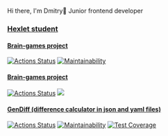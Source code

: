 Hi there, I'm Dmitry👋
Junior frontend developer
### [Hexlet student](https://ru.hexlet.io/u/user-3880654f6a69692a)
#### [Brain-games project](https://github.com/B1ckbeard/frontend-project-11)
[![Actions Status](https://github.com/B1ckbeard/frontend-project-11/workflows/hexlet-check/badge.svg)](https://github.com/B1ckbeard/frontend-project-11/actions)
[![Maintainability](https://api.codeclimate.com/v1/badges/7520a444d604d6931619/maintainability)](https://codeclimate.com/github/B1ckbeard/frontend-project-11/maintainability)

#### [Brain-games project](https://github.com/B1ckbeard/frontend-project-44)
[![Actions Status](https://github.com/B1ckbeard/frontend-project-44/workflows/hexlet-check/badge.svg)](https://github.com/B1ckbeard/frontend-project-44/actions)
<a href="https://codeclimate.com/github/B1ckbeard/frontend-project-44/maintainability"><img src="https://api.codeclimate.com/v1/badges/77d4211ca2efc7bb91c6/maintainability" /></a>
#### [GenDiff (difference calculator in json and yaml files)](https://github.com/B1ckbeard/frontend-project-46)
[![Actions Status](https://github.com/B1ckbeard/frontend-project-46/workflows/hexlet-check/badge.svg)](https://github.com/B1ckbeard/frontend-project-46/actions)
[![Maintainability](https://api.codeclimate.com/v1/badges/c77c578388564fc31e04/maintainability)](https://codeclimate.com/github/B1ckbeard/frontend-project-46/maintainability)
[![Test Coverage](https://api.codeclimate.com/v1/badges/c77c578388564fc31e04/test_coverage)](https://codeclimate.com/github/B1ckbeard/frontend-project-46/test_coverage)


<!--
**B1ckbeard/B1ckbeard** is a ✨ _special_ ✨ repository because its `README.md` (this file) appears on your GitHub profile.

Here are some ideas to get you started:

- 🔭 I’m currently working on ...
- 🌱 I’m currently learning ...
- 👯 I’m looking to collaborate on ...
- 🤔 I’m looking for help with ...
- 💬 Ask me about ...
- 📫 How to reach me: ...
- 😄 Pronouns: ...
- ⚡ Fun fact: ...
-->
